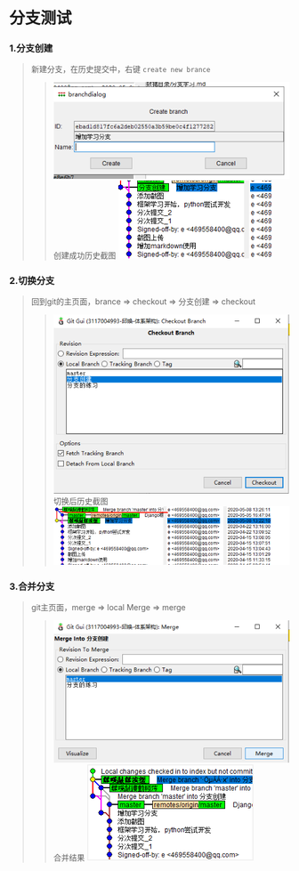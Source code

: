 # 分支测试
### 1.分支创建
> 新建分支，在历史提交中，右键 `create new brance`
>> ![分支创建](./imgs/createBrance.png)
> 创建成功历史截图
>> ![结果](./imgs/createSuccess.png)
### 2.切换分支
> 回到git的主页面，brance => checkout => 分支创建 => checkout
>> ![切换分支](./imgs/changeBrance.png)
> 切换后历史截图
>> ![切换后](./imgs/changeSuccess.png)
### 3.合并分支
> git主页面，merge => local Merge => merge
>> ![合并](./imgs/merge.png)
> 合并结果
>> ![结果](./imgs/mergeResult.png)
